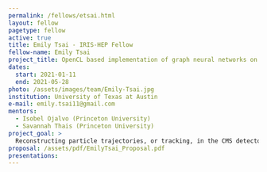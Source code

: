 ```yaml
---
permalink: /fellows/etsai.html
layout: fellow
pagetype: fellow
active: true
title: Emily Tsai - IRIS-HEP Fellow
fellow-name: Emily Tsai
project_title: OpenCL based implementation of graph neural networks on FPGA
dates:
  start: 2021-01-11
  end: 2021-05-28
photo: /assets/images/team/Emily-Tsai.jpg
institution: University of Texas at Austin
e-mail: emily.tsai11@gmail.com
mentors:
  - Isobel Ojalvo (Princeton University)
  - Savannah Thais (Princeton University)
project_goal: >
  Reconstructing particle trajectories, or tracking, in the CMS detector is a crucial but slow step in understanding particle collisions at the LHC. Faster tracking methods are required to keep up with the significantly increased collision rate in the future High-Luminosity LHC. This project focuses on creating an OpenCL based implementation of a graph neural network (GNN) completely on an FPGA, rather than the current implementation of the GNN on CPU and FPGA coprocessors, with the goal of speeding up tracking.
proposal: /assets/pdf/EmilyTsai_Proposal.pdf
presentations:
---
```

